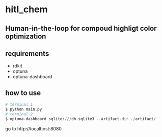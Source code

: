 # hitl_chem

## Human-in-the-loop for compoud highligt color optimization

## requirements
 - rdkit
 - optuna
 - optuna-dashboard

## how to use


 ```python
 # terminal 1
 $ python main.py
 # terminal 2
 $ optuna-dashboard sqlite:///db.sqlite3 --artifact-dir ./artifact/
 ```
 go to http://localhost:8080
